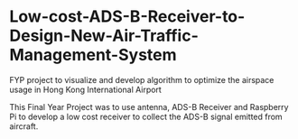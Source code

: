 # Low-cost-ADS-B-Receiver-to-Design-New-Air-Traffic-Management-System
FYP project to visualize and develop algorithm to optimize the airspace usage in Hong Kong International Airport

This Final Year Project was to use antenna, ADS-B Receiver and Raspberry Pi to develop a low cost receiver to collect the ADS-B signal emitted from aircraft.
